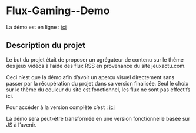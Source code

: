 # Flux-Gaming--Demo


La démo est en ligne : [ici](https://xenophee.github.io/Flux-Gaming--Demo/)


## Description du projet

Le but du projet était de proposer un agrégateur de contenu sur le thème des jeux vidéos à l’aide des flux RSS en provenance du site jeuxactu.com.

Ceci n’est que la démo afin d’avoir un aperçu visuel directement sans passer par la récupération du projet dans sa version finalisée. Seul le choix sur le thème du couleur du site est fonctionnel, les flux ne sont pas effectifs ici.

Pour accéder à la version complète c’est : [ici](https://github.com/Xenophee/Flux-Gaming)



La démo sera peut-être transformée en une version fonctionnelle basée sur JS à l’avenir.

